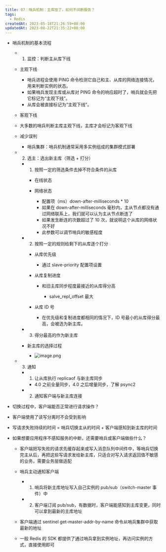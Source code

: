 ```yaml
---
title: 07｜哨兵机制：主库挂了，如何不间断服务？
tags:
  - Redis
createdAt: 2023-05-18T21:26:59+08:00
updatedAt: 2023-08-22T21:35:22+08:00
---
```


- 哨兵机制的基本流程

  - 1. 监控：判断主从库下线

  - 主观下线

    - 哨兵进程会使用 PING 命令检测它自己和主、从库的网络连接情况，用来判断实例的状态。
    - 如果哨兵发现主库或从库对 PING 命令的响应超时了，哨兵就会先把它标记为“主观下线”。
    - 从库会被直接标记为“主观下线”。

  - 客观下线

  - 大多数的哨兵判断主库主观下线，主库才会标记为客观下线

  - 减少误判

    - 哨兵集群：哨兵机制通常采用多实例组成的集群模式部署

  - 2. 选主：选出新主库（筛选 + 打分）

    - 1. 按照一定的筛选条件去掉不符合条件的从库

      - 在线状态
      - 网络状态

        - 配置项（ms）down-after-milliseconds * 10
        - 如果在 down-after-milliseconds 毫秒内，主从节点都没有通过网络联系上，我们就可以认为主从节点断连了
        - 如果发生断连的次数超过了 10 次，就说明这个从库的网络状况不好
        - 此参数可以调节哨兵的敏感程度

    - 2. 按照一定的规则给剩下的从库逐个打分

      - 从库优先级

        - 通过 slave-priority 配置项设置

      - 从库复制进度

        - 和旧主库同步程度最接近的从库得分高

          - salve_repl_offset 最大

      - 从库 ID 号

        - 在优先级和复制进度都相同的情况下，ID 号最小的从库得分最高，会被选为新主库。

    - 3. 得分最高的作为新主库
    - 新主库的选择过程
      - ![image.png](https://cdn.jsdelivr.net/gh/11ze/static/images/redis-07-1.png)

  - 3. 通知

    - 1. 让从库执行 replicaof 与新主库同步

      - 4.0 之前全量同步，4.0 之后增量同步，了解 psync2

    - 2. 通知客户端与新主库连接

- 切换过程中，客户端能否正常进行请求操作？

- 客户端使用了读写分离时不会受到影响
- 写请求失败持续的时间 = 哨兵切换主从的时间 + 客户端感知到新主库的时间

- 如果想要应用程序不感知服务的中断，还需要哨兵或客户端做些什么？

  - 客户端把写失败的请求先缓存起来或写入消息队列中间件中，等哨兵切换完主从后，再把这些写请求发给新主库，只适合对写入请求返回值不敏感的业务，需要业务层做适配
  - 哨兵主动通知客户端

    - 1. 哨兵将新主库地址写入自己实例的 pub/sub（switch-master 事件）中
    - 2. 客户端订阅 pub/sub，有数据时，客户端能感知到主库变更，同时可以拿到最新的主库地址

  - 客户端通过 sentinel get-master-addr-by-name 命令从哨兵集群中获取最新的地址
  - 一般 Redis 的 SDK 都提供了通过哨兵拿到实例地址，再访问实例的方式，直接使用即可
